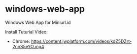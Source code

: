 # windows-web-app
Windows Web App for Miniurl.id

Install Tuturial Video:
- Chrome: https://content.jwplatform.com/videos/kdZ5DZrt-2nnS5eYO.mp4

